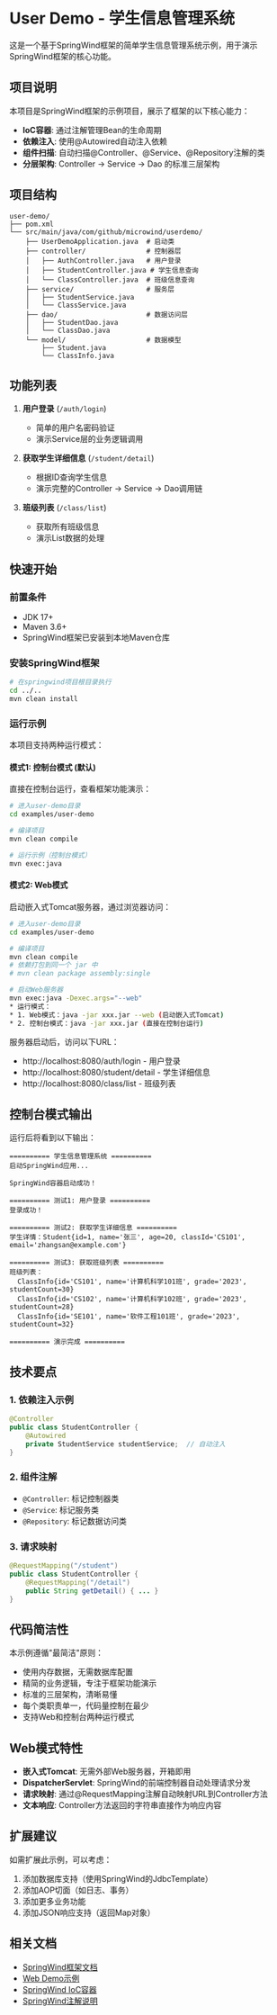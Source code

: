 # User Demo - 学生信息管理系统

这是一个基于SpringWind框架的简单学生信息管理系统示例，用于演示SpringWind框架的核心功能。

## 项目说明

本项目是SpringWind框架的示例项目，展示了框架的以下核心能力：

- **IoC容器**: 通过注解管理Bean的生命周期
- **依赖注入**: 使用@Autowired自动注入依赖
- **组件扫描**: 自动扫描@Controller、@Service、@Repository注解的类
- **分层架构**: Controller -> Service -> Dao 的标准三层架构

## 项目结构

```
user-demo/
├── pom.xml
└── src/main/java/com/github/microwind/userdemo/
    ├── UserDemoApplication.java  # 启动类
    ├── controller/               # 控制器层
    │   ├── AuthController.java   # 用户登录
    │   ├── StudentController.java # 学生信息查询
    │   └── ClassController.java  # 班级信息查询
    ├── service/                  # 服务层
    │   ├── StudentService.java
    │   └── ClassService.java
    ├── dao/                      # 数据访问层
    │   ├── StudentDao.java
    │   └── ClassDao.java
    └── model/                    # 数据模型
        ├── Student.java
        └── ClassInfo.java
```

## 功能列表

1. **用户登录** (`/auth/login`)
   - 简单的用户名密码验证
   - 演示Service层的业务逻辑调用

2. **获取学生详细信息** (`/student/detail`)
   - 根据ID查询学生信息
   - 演示完整的Controller -> Service -> Dao调用链

3. **班级列表** (`/class/list`)
   - 获取所有班级信息
   - 演示List数据的处理

## 快速开始

### 前置条件

- JDK 17+
- Maven 3.6+
- SpringWind框架已安装到本地Maven仓库

### 安装SpringWind框架

```bash
# 在springwind项目根目录执行
cd ../..
mvn clean install
```

### 运行示例

本项目支持两种运行模式：

#### 模式1: 控制台模式 (默认)

直接在控制台运行，查看框架功能演示：

```bash
# 进入user-demo目录
cd examples/user-demo

# 编译项目
mvn clean compile

# 运行示例（控制台模式）
mvn exec:java
```

#### 模式2: Web模式

启动嵌入式Tomcat服务器，通过浏览器访问：

```bash
# 进入user-demo目录
cd examples/user-demo

# 编译项目
mvn clean compile
# 依赖打包到同一个 jar 中
# mvn clean package assembly:single

# 启动Web服务器
mvn exec:java -Dexec.args="--web"
* 运行模式：
* 1. Web模式：java -jar xxx.jar --web (启动嵌入式Tomcat)
* 2. 控制台模式：java -jar xxx.jar (直接在控制台运行)
```

服务器启动后，访问以下URL：

- http://localhost:8080/auth/login - 用户登录
- http://localhost:8080/student/detail - 学生详细信息
- http://localhost:8080/class/list - 班级列表

## 控制台模式输出

运行后将看到以下输出：

```
========== 学生信息管理系统 ==========
启动SpringWind应用...

SpringWind容器启动成功！

========== 测试1: 用户登录 ==========
登录成功！

========== 测试2: 获取学生详细信息 ==========
学生详情：Student{id=1, name='张三', age=20, classId='CS101', email='zhangsan@example.com'}

========== 测试3: 获取班级列表 ==========
班级列表：
  ClassInfo{id='CS101', name='计算机科学101班', grade='2023', studentCount=30}
  ClassInfo{id='CS102', name='计算机科学102班', grade='2023', studentCount=28}
  ClassInfo{id='SE101', name='软件工程101班', grade='2023', studentCount=32}

========== 演示完成 ==========
```

## 技术要点

### 1. 依赖注入示例

```java
@Controller
public class StudentController {
    @Autowired
    private StudentService studentService;  // 自动注入
}
```

### 2. 组件注解

- `@Controller`: 标记控制器类
- `@Service`: 标记服务类
- `@Repository`: 标记数据访问类

### 3. 请求映射

```java
@RequestMapping("/student")
public class StudentController {
    @RequestMapping("/detail")
    public String getDetail() { ... }
}
```

## 代码简洁性

本示例遵循"最简洁"原则：

- 使用内存数据，无需数据库配置
- 精简的业务逻辑，专注于框架功能演示
- 标准的三层架构，清晰易懂
- 每个类职责单一，代码量控制在最少
- 支持Web和控制台两种运行模式

## Web模式特性

- **嵌入式Tomcat**: 无需外部Web服务器，开箱即用
- **DispatcherServlet**: SpringWind的前端控制器自动处理请求分发
- **请求映射**: 通过@RequestMapping注解自动映射URL到Controller方法
- **文本响应**: Controller方法返回的字符串直接作为响应内容

## 扩展建议

如需扩展此示例，可以考虑：

1. 添加数据库支持（使用SpringWind的JdbcTemplate）
2. 添加AOP切面（如日志、事务）
3. 添加更多业务功能
4. 添加JSON响应支持（返回Map对象）

## 相关文档

- [SpringWind框架文档](../../README.md)
- [Web Demo示例](../web-demo/README.md)
- [SpringWind IoC容器](../../src/main/java/com/github/microwind/springwind/core/)
- [SpringWind注解说明](../../src/main/java/com/github/microwind/springwind/annotation/)
